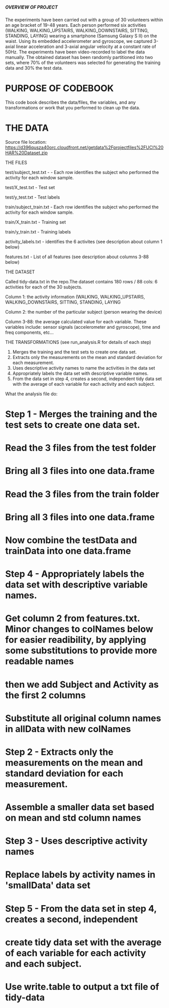 <H5>OVERVIEW OF PROJECT</H5>
The experiments have been carried out with a group of 30 volunteers within an age bracket of 19-48 years. Each person performed six activities (WALKING, WALKING_UPSTAIRS, WALKING_DOWNSTAIRS, SITTING, STANDING, LAYING) wearing a smartphone (Samsung Galaxy S II) on the waist. Using its embedded accelerometer and gyroscope, we captured 3-axial linear acceleration and 3-axial angular velocity at a constant rate of 50Hz. The experiments have been video-recorded to label the data manually. The obtained dataset has been randomly partitioned into two sets, where 70% of the volunteers was selected for generating the training data and 30% the test data.
<H1>PURPOSE OF CODEBOOK</H1>
This code book describes the data/files, the variables, and any transformations or work that you performed to clean up the data.
<H1>THE DATA</H1>

Source file location: https://d396qusza40orc.cloudfront.net/getdata%2Fprojectfiles%2FUCI%20HAR%20Dataset.zip


THE FILES

test/subject_test.txt - - Each row identifies the subject who performed the activity for each window sample.

test/X_test.txt - Test set

test/y_test.txt - Test labels

train/subject_train.txt - Each row identifies the subject who performed the activity for each window sample.

train/X_train.txt - Training set

train/y_train.txt - Training labels

activity_labels.txt - identifies the 6 activites (see description about column 1 below)

features.txt - List of all features (see description about columns 3-88 below) 



THE DATASET

Called tidy-data.txt in the repo.The dataset contains 180 rows / 88 cols: 6 activities for each of the 30 subjects.


Column 1: the activity information (WALKING, WALKING_UPSTAIRS, WALKING_DOWNSTAIRS, SITTING, STANDING, LAYING

Column 2: the number of the particular subject (person wearing the device)

Column 3-88: the average calculated value for each variable. These variables include:
sensor signals (accelerometer and gyroscope), time and freq components, etc...


THE TRANSFORMATIONS (see run_analysis.R for details of each step)

1. Merges the training and the test sets to create one data set.
2. Extracts only the measurements on the mean and standard deviation for each measurement. 
3. Uses descriptive activity names to name the activities in the data set
4. Appropriately labels the data set with descriptive variable names. 
5. From the data set in step 4, creates a second, independent tidy data set with the average of each variable for each activity and each subject.

 

What the analysis file do:
# Step 1 - Merges the training and the test sets to create one data set.
# Read the 3 files from the test folder
# Bring all 3 files into one data.frame
# Read the 3 files from the train folder
# Bring all 3 files into one data.frame
# Now combine the testData and trainData into one data.frame

# Step 4 - Appropriately labels the data set with descriptive variable names.
# Get column 2 from features.txt.  Minor changes to colNames below for easier readibility, by applying some substitutions to provide more readable names

# then we add Subject and Activity as the first 2 columns
# Substitute all original column names in allData with new colNames

# Step 2 - Extracts only the measurements on the mean and standard deviation for each measurement. 
# Assemble a smaller data set based on mean and std column names

# Step 3 - Uses descriptive activity names
# Replace labels by activity names in 'smallData' data set

# Step 5 - From the data set in step 4, creates a second, independent
# create tidy data set with the average of each variable for each activity and each subject.
# Use write.table to output a txt file of tidy-data

 
  
